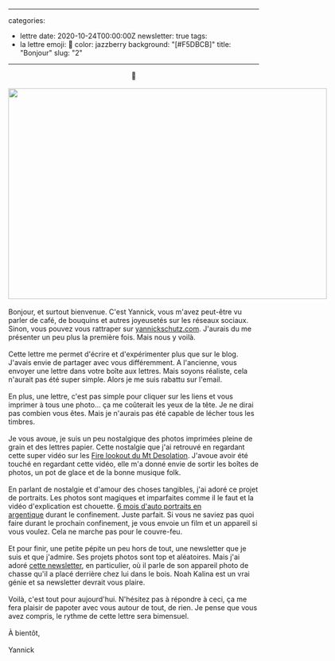 
---
categories:
- lettre
date: 2020-10-24T00:00:00Z
newsletter: true
tags:
- la lettre
emoji: 💌
color: jazzberry
background: "[#F5DBCB]"
title: "Bonjour"
slug: "2"
---
<div class="message-body"><div style="text-align: center;">👋</div>
<div><br/>
<img class="tl-email-image" data-id="3875150" height="424" src="https://gallery.tinyletterapp.com/a0d8b178d0758f62b0c01a8cd9fc5d00a4997449/images/148a749b-bad5-4390-830c-9b6acb229114.jpeg" style="width: 640px; max-width: 640px;" width="640"/><br/>
<br/>
Bonjour, et surtout bienvenue. C'est Yannick, vous m'avez peut-être vu parler de café, de bouquins et autres joyeusetés sur les réseaux sociaux. Sinon, vous pouvez vous rattraper sur <a href="https://yannickschutz.com/">yannickschutz.com</a>. J'aurais du me présenter un peu plus la première fois. Mais nous y voilà.<br/>
<br/>
Cette lettre me permet d'écrire et d'expérimenter plus que sur le blog. J'avais envie de partager avec vous différemment. A l'ancienne, vous envoyer une lettre dans votre boîte aux lettres. Mais soyons réaliste, cela n'aurait pas été super simple. Alors je me suis rabattu sur l'email.<br/>
<br/>
En plus, une lettre, c'est pas simple pour cliquer sur les liens et vous imprimer à tous une photo... ça me coûterait les yeux de la tête. Je ne dirai pas combien vous êtes. Mais je n'aurais pas été capable de lécher tous les timbres.<br/>
<br/>
Je vous avoue, je suis un peu nostalgique des photos imprimées pleine de grain et des lettres papier. Cette nostalgie que j'ai retrouvé en regardant cette super vidéo sur les <a href="https://vimeo.com/442567494">Fire lookout du Mt Desolation</a>. J'avoue avoir été touché en regardant cette vidéo, elle m'a donné envie de sortir les boîtes de photos, un pot de glace et de la bonne musique folk.<br/>
<br/>
En parlant de nostalgie et d'amour des choses tangibles, j'ai adoré ce projet de portraits. Les photos sont magiques et imparfaites comme il le faut et la vidéo d'explication est chouette. <a href="https://jtobiason.com/6-months-of-self-portraits-on-film/">6 mois d'auto portraits en argentique</a> durant le confinement. Juste parfait. Si vous ne saviez pas quoi faire durant le prochain confinement, je vous envoie un film et un appareil si vous voulez. Cela ne marche pas pour le couvre-feu.<br/>
<br/>
Et pour finir, une petite pépite un peu hors de tout, une newsletter que je suis et que j'admire. Ses projets photos sont top et aléatoires. Mais j'ai adoré <a href="https://mailchi.mp/84483ebaf7c6/newsletter-24-trail-camera">cette newsletter</a>, en particulier, où il parle de son appareil photo de chasse qu'il a placé derrière chez lui dans le bois. Noah Kalina est un vrai génie et sa newsletter devrait vous plaire.<br/>
<br/>
Voilà, c'est tout pour aujourd'hui. N'hésitez pas à répondre à ceci, ça me fera plaisir de papoter avec vous autour de tout, de rien. Je pense que vous avez compris, le rythme de cette lettre sera bimensuel.<br/>
<br/>
À bientôt,<br/>
<br/>
Yannick</div></div>
